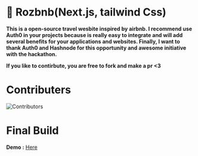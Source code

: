 # 🍰 Rozbnb(Next.js, tailwind Css)
**This is a open-source travel wesbite inspired by airbnb.
I recommend use Auth0 in your projects because is really easy to integrate and will add several benefits for your applications and websites. Finally, I want to thank Auth0 and Hashnode for this opportunity and awesome initiative with the hackathon.**

**If you like to contirbute, you are free to fork and make a pr <3**

# Contributers
![Contributors](https://contrib.rocks/image?repo=Rozen2007/rozbnb)

# Final Build

**Demo :** [Here](https://www.rozendeedi.me/)
